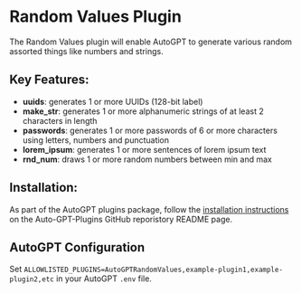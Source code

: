 # Random Values Plugin

The Random Values plugin will enable AutoGPT to generate various random assorted things like numbers and strings.

## Key Features:
- __uuids__: generates 1 or more UUIDs (128-bit label)
- __make_str__: generates 1 or more alphanumeric strings of at least 2 characters in length
- __passwords__: generates 1 or more passwords of 6 or more characters using letters, numbers and punctuation
- __lorem_ipsum__: generates 1 or more sentences of lorem ipsum text
- __rnd_num__: draws 1 or more random numbers between min and max

## Installation:
As part of the AutoGPT plugins package, follow the [installation instructions](https://github.com/Significant-Gravitas/Auto-GPT-Plugins) on the Auto-GPT-Plugins GitHub reporistory README page.

## AutoGPT Configuration

Set `ALLOWLISTED_PLUGINS=AutoGPTRandomValues,example-plugin1,example-plugin2,etc` in your AutoGPT `.env` file.
